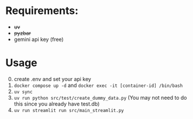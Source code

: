 # Requirements:
- ~~uv~~
- ~~pyzbar~~
- gemini api key (free)

# Usage
0. create .env and set your api key
1. `docker compose up -d` and `docker exec -it [container-id] /bin/bash`
2. `uv sync`
3. `uv run python src/test/create_dummy_data.py` (You may not need to do this since you already have test.db)
4. `uv run streamlit run src/main_streamlit.py`
  
